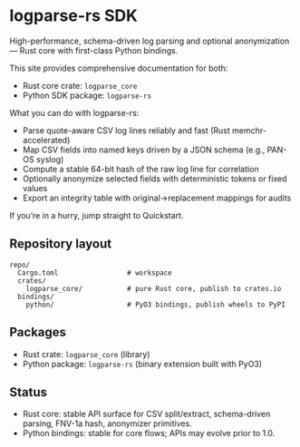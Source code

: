 # logparse-rs SDK

High-performance, schema-driven log parsing and optional anonymization — Rust core with first-class Python bindings.

This site provides comprehensive documentation for both:
- Rust core crate: `logparse_core`
- Python SDK package: `logparse-rs`

What you can do with logparse-rs:
- Parse quote-aware CSV log lines reliably and fast (Rust memchr-accelerated)
- Map CSV fields into named keys driven by a JSON schema (e.g., PAN-OS syslog)
- Compute a stable 64-bit hash of the raw log line for correlation
- Optionally anonymize selected fields with deterministic tokens or fixed values
- Export an integrity table with original→replacement mappings for audits

If you’re in a hurry, jump straight to Quickstart.

## Repository layout
```
repo/
  Cargo.toml                 # workspace
  crates/
    logparse_core/           # pure Rust core, publish to crates.io
  bindings/
    python/                  # PyO3 bindings, publish wheels to PyPI
```

## Packages
- Rust crate: `logparse_core` (library)
- Python package: `logparse-rs` (binary extension built with PyO3)

## Status
- Rust core: stable API surface for CSV split/extract, schema-driven parsing, FNV-1a hash, anonymizer primitives.
- Python bindings: stable for core flows; APIs may evolve prior to 1.0.

